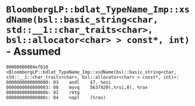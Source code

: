 # `BloombergLP::bdlat_TypeName_Imp::xsdName(bsl::basic_string<char, std::__1::char_traits<char>, bsl::allocator<char> > const*, int)` - Assumed

```x86asm
00000000004ef810 <BloombergLP::bdlat_TypeName_Imp::xsdName(bsl::basic_string<char, std::__1::char_traits<char>, bsl::allocator<char> > const*, int)>:
0000000000000000: 03	andl	$7, %esi
0000000000000003: 08	movq	5637920(,%rsi,8), %rax
000000000000000b: 01	retq	
000000000000000c: 04	nopl	(%rax)
```
